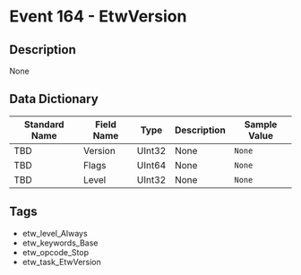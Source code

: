 # Event 164 - EtwVersion

## Description
None

## Data Dictionary
|Standard Name|Field Name|Type|Description|Sample Value|
|---|---|---|---|---|
|TBD|Version|UInt32|None|`None`|
|TBD|Flags|UInt64|None|`None`|
|TBD|Level|UInt32|None|`None`|

## Tags
* etw_level_Always
* etw_keywords_Base
* etw_opcode_Stop
* etw_task_EtwVersion